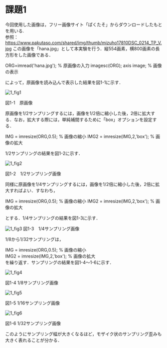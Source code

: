 # 課題1
今回使用した画像は，フリー画像サイト「ぱくたそ」からダウンロードしたもとを用いる.  
参照：https://www.pakutaso.com/shared/img/thumb/mizuho17810DSC_0214_TP_V.jpg
この画像を「hana.jpg」として本実験を行う．縦554画素，横800画素の長方形をした画像である．

ORG=imread('hana.jpg'); % 原画像の入力
imagesc(ORG); axis image; % 画像の表示

によって，原画像を読み込んで表示した結果を図1-1に示す．

![1_fig1](https://user-images.githubusercontent.com/35133431/35190459-9fdd2da4-fea5-11e7-9a5a-f931a7c3f269.png)

図1-1　原画像

原画像を1/2サンプリングするには，画像を1/2倍に縮小した後，2倍に拡大する．なお，拡大する際には，単純補間するために「box」オプションを設定する．

IMG = imresize(ORG,0.5); % 画像の縮小
IMG2 = imresize(IMG,2,'box'); % 画像の拡大

1/2サンプリングの結果を図1-2に示す．

![1_fig2](https://user-images.githubusercontent.com/35133431/35190106-26bd22f6-fe9d-11e7-87dc-593561ab3ad2.png)

図1-2　1/2サンプリング画像

同様に原画像を1/4サンプリングするには，画像を1/2倍に縮小した後，2倍に拡大すればよい．すなわち，

IMG = imresize(ORG,0.5); % 画像の縮小
IMG2 = imresize(IMG,2,'box'); % 画像の拡大

とする．1/4サンプリングの結果を図1-3に示す．

![1_fig3](https://user-images.githubusercontent.com/35133431/35190107-2e47349e-fe9d-11e7-9e44-b0f00a3630fb.png)
図1-3　1/4サンプリング画像

1/8から1/32サンプリングは，

IMG = imresize(ORG,0.5); % 画像の縮小  
IMG2 = imresize(IMG,2,'box'); % 画像の拡大  
を繰り返す．サンプリングの結果を図1-4～1-6に示す．  

![1_fig4](https://user-images.githubusercontent.com/35133431/35190110-35910aa4-fe9d-11e7-8302-fde8e28aaaaf.png)

図1-4 1/8サンプリング画像

![1_fig5](https://user-images.githubusercontent.com/35133431/35190112-3b8e7d42-fe9d-11e7-9786-11439c64e1da.png)

図1-5 1/16サンプリング画像

![1_fig6](https://user-images.githubusercontent.com/35133431/35190113-41f842bc-fe9d-11e7-93a2-e5b838fc3663.png)

図1-6 1/32サンプリング画像


このようにサンプリング幅が大きくなるほど，モザイク状のサンプリング歪みも大きく表れることが分かる．
